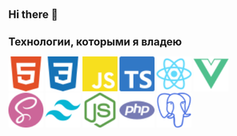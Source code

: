 <style>
    .tech {
        width: 70px;
    }
</style>   

## Hi there 👋

<!--
**atimrish/atimrish** is a ✨ _special_ ✨ repository because its `README.md` (this file) appears on your GitHub profile.

Here are some ideas to get you started:

- 🔭 I’m currently working on ...
- 🌱 I’m currently learning ...
- 👯 I’m looking to collaborate on ...
- 🤔 I’m looking for help with ...
- 💬 Ask me about ...
- 📫 How to reach me: ...
- 😄 Pronouns: ...
- ⚡ Fun fact: ...
-->

## Технологии, которыми я владею
<img class="tech" src="media/html5.svg" alt="html">
<img class="tech" src="media/css3.svg" alt="html">
<img class="tech" src="media/javascript.svg" alt="html">
<img class="tech" src="media/typescript.svg" alt="html">
<img class="tech" src="media/react.svg" alt="html">
<img class="tech" src="media/vuedotjs.svg" alt="html">
<img class="tech" src="media/sass.svg" alt="html">
<img class="tech" src="media/tailwindcss.svg" alt="html">
<img class="tech" src="media/nodedotjs.svg" alt="html">
<img class="tech" src="media/php.svg" alt="html">
<img class="tech" src="media/postgresql.svg">

